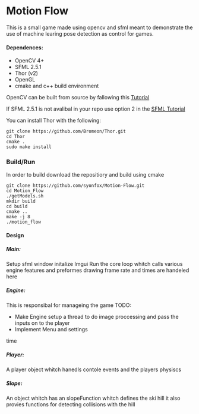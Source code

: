 
# Motion Flow

This is a small game made using opencv and sfml meant to demonstrate the
use of machine learing pose detection as control for games.  

#### Dependences:

* OpenCV 4+
* SFML 2.5.1
* Thor (v2)
* OpenGL
* cmake and c++ build environment

OpenCV can be built from source by fallowing this [Tutorial](https://docs.opencv.org/3.4/d7/d9f/tutorial_linux_install.html)

If SFML 2.5.1 is not avalibal in your repo use option 2 in the [SFML Tutorial](https://www.sfml-dev.org/tutorials/2.5/start-linux.php) 

You can install Thor with the following:
```
git clone https://github.com/Bromeon/Thor.git
cd Thor
cmake .
sudo make install
```

### Build/Run
In order to build download the repositiory and build using cmake
```
git clone https://github.com/syonfox/Motion-Flow.git
cd Motion_Flow
./getModels.sh
mkdir build
cd build
cmake ..
make -j 8
./motion_flow
```

#### Design
##### Main:
Setup sfml window
initalize Imgui
Run the core loop whitch calls various engine features and preformes drawing
frame rate and times are handeled here

##### Engine:
This is responsibal for manageing the game
TODO: 
- Make Engine setup a thread to do image proccessing and pass the inputs on to the player
- Implement Menu and settings

time
##### Player:
A player object whitch hanedls contole events and the players physiscs

##### Slope:
An object whitch has an slopeFunction whitch defines the ski hill
it also provies functions for detecting collisions with the hill

